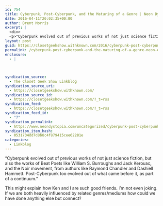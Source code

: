 ```yaml
---
id: 754
title: Cyberpunk, Post-Cyberpunk, and the Maturing of a Genre | Neon Dystopia
date: 2016-04-11T20:02:35+00:00
author: Brent Morris
excerpt: |
  <div>
  <p>"Cyberpunk evolved out of previous works of not just science fiction, but also the works of Beat Poets like William S. Burroughs and Jack Kerouac, and the Noir movement, from authors like Raymond Chandler and Dashiell Hammett. Post-Cyberpunk too evolved out of what came before it, as part of a continuum."</p><p>This might explain how Ken and I are such good friends. I'm not even joking. If we are both heavily influenced by related genres/mediums how could we have done anything else&nbsp;but connect?</p></div>
layout: post
guid: https://closetgeekshow.withknown.com/2016/cyberpunk-post-cyberpunk-and-the-maturing-of-a-genre-neon-dystopia
permalink: /cyberpunk-post-cyberpunk-and-the-maturing-of-a-genre-neon-dystopia/
enclosure:
  - |
    
    
    
syndication_source:
  - The Closet Geek Show Linkblog
syndication_source_uri:
  - https://closetgeekshow.withknown.com/
syndication_source_id:
  - https://closetgeekshow.withknown.com/?_t=rss
syndication_feed:
  - https://closetgeekshow.withknown.com/?_t=rss
syndication_feed_id:
  - "7"
syndication_permalink:
  - https://www.neondystopia.com/uncategorized/cyberpunk-post-cyberpunk-and-the-maturing-of-a-genre
syndication_item_hash:
  - 0531734dd7d8b8c4f879415cee62281e
categories:
  - Linkblog
---
```

<div class="known-bookmark">
  <p>
    &#8220;Cyberpunk evolved out of previous works of not just science fiction, but also the works of Beat Poets like William S. Burroughs and Jack Kerouac, and the Noir movement, from authors like Raymond Chandler and Dashiell Hammett. Post-Cyberpunk too evolved out of what came before it, as part of a continuum.&#8221;
  </p>
  
  <p>
    This might explain how Ken and I are such good friends. I&#8217;m not even joking. If we are both heavily influenced by related genres/mediums how could we have done anything else but connect?
  </p>
</div>